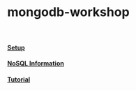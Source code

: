 # mongodb-workshop

<br>

#### [Setup](setup.md)

#### [NoSQL Information](nosql_info.md)

#### [Tutorial](tutorial.md)
